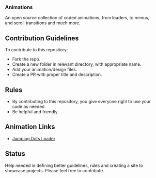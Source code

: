 ### Animations
An open source collection of coded animations, from loaders, to menus, and scroll transitions and much more.


## Contribution Guidelines

To contribute to this repository:

* Fork the repo.
* Create a new folder in relevant directory, with appropriate name.
* Add your animation/design files.
* Create a PR with proper title and description.

## Rules

* By contributing to this repository, you give everyone right to use your code as needed.
* Be helpful and friendly.

## Animation Links
* [Jumping Dots Loader](https://animations.gq/Load%20Animations/Jumping%20Dots%20Loader/index.html)

## Status

Help needed in defining better guidelines, rules and creating a site to showcase projects. Please feel free to contribute.
